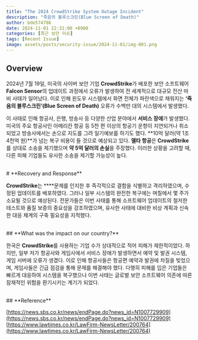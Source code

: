 ```yaml
---
title: "The 2024 CrowdStrike System Outage Incident"
description: "죽음의 블루스크린(Blue Screen of Death)"
author: bde574786
date: 2024-11-01 22:31:00 +0900
categories: [최근 보안 이슈]
tags: [Recent Issue]
image: assets/posts/security-issue/2024-11-01/img-001.png
---
```


## **Overview**

2024년 7월 19일, 미국의 사이버 보안 기업 **CrowdStrike**가 배포한 보안 소프트웨어 **Falcon Sensor**의 업데이트 과정에서 오류가 발생하여 전 세계적으로 대규모 전산 마비 사태가 일어났다. 이로 인해 윈도우 시스템에서 화면 전체가 파란색으로 채워지는 **‘죽음의 블루스크린’(Blue Screen of Death)** 오류가 수백만 대의 시스템에서 발생했다.

이 사태로 인해 항공사, 은행, 방송사 등 다양한 산업 분야에서 **서비스 장애**가 발생했다. 미국의 주요 항공사인 아메리칸 항공 등 5천 편 이상의 항공기 운항이 지연되거나 취소되었고 방송사에서는 손으로 지도를 그려 일기예보를 하기도 했다. **10억 달러(약 1조 4천억 원)**가 넘는 복구 비용이 들 것으로 예상되고 있다. **델타 항공**은 **CrowdStrike**를 상대로 소송을 제기했으며 **약 5억 달러의 손실**을 주장했다. 이러한 상황을 고려할 때, 다른 피해 기업들도 유사한 소송을 제기할 가능성이 높다.

<br>
# **Recovery and Response**

**CrowdStrike**는 ****문제를 인지한 후 즉각적으로 결함을 식별하고 격리하였으며, 수정된 업데이트를 배포하였다. 그러나 일부 시스템의 완전한 복구에는 며칠에서 몇 주가 소요될 것으로 예상된다. 전문가들은 이번 사태를 통해 소프트웨어 업데이트의 철저한 테스트와 품질 보증의 중요성을 강조하였으며, 유사한 사태에 대비한 비상 계획과 신속한 대응 체계의 구축 필요성을 지적했다.

<br>
## **What was the impact on our country?**

한국은 **CrowdStrike**를 사용하는 기업 수가 상대적으로 적어 피해가 제한적이었다. 하지만, 일부 저가 항공사와 게임사에서 서비스 장애가 발생하면서 예약 및 발권 시스템, 게임 서버에 오류가 생겼다. 이로 인해 항공사들은 항공편 예약과 발권에 차질을 빚었으며, 게임사들은 긴급 점검을 통해 문제를 해결해야 했다. 다행히 피해를 입은 기업들은 빠르게 대응하여 시스템을 복구했으나 이번 사태는 글로벌 보안 소프트웨어 의존에 따른 잠재적인 위험을 환기시키는 계기가 되었다.

<br>
## **Reference**

[https://news.sbs.co.kr/news/endPage.do?news_id=N1007729909](https://news.sbs.co.kr/news/endPage.do?news_id=N1007729909)
[https://www.lawtimes.co.kr/LawFirm-NewsLetter/200764](https://www.lawtimes.co.kr/LawFirm-NewsLetter/200764)